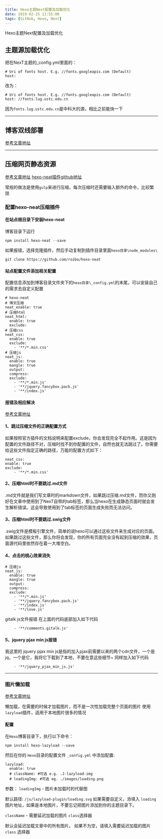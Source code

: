 ```yaml
---
title: Hexo主题Next配置及加载优化
date: 2019-02-25 11:55:00
tags: [GitHub, Hexo, Next]
---
```



Hexo主题Next配置及加载优化

<!--more-->

## 主题源加载优化
把在NexT主题的_config.yml里面的：
```
# Uri of fonts host. E.g. //fonts.googleapis.com (Default)
host:
```
改为：
```
# Uri of fonts host. E.g. //fonts.googleapis.com (Default)
host: //fonts.lug.ustc.edu.cn
```
因为`fonts.lug.ustc.edu.cn`是中科大的源，相比之前能快一下

---
## 博客双线部署

[参考文章地址](https://www.ieclipse.cn/2016/08/29/Web/Hexo-deploy-lines/)

---
## 压缩网页静态资源
[参考文章地址](https://blog.csdn.net/lewky_liu/article/details/82432003)
[hexo-neat插件github地址](https://github.com/rozbo/hexo-neat)

常规的做法是使用`gulp`来进行压缩，每次压缩时还需要输入额外的命令，比较繁琐
### 配置hexo-neat压缩插件

#### 在站点根目录下安装hexo-neat
博客目录下运行
```
npm install hexo-neat --save
```

如果报错，选择克隆插件，然后手动复制到插件目录里面`hexo目录\node_modules\`
```
git clone https://github.com/rozbo/hexo-neat
```

#### 站点配置文件添加相关配置
配置信息添加到博客目录文件夹下的`hexo目录\_config.yml`的末尾，可以安装自己的需求去自定义配置
```
# hexo-neat
# 博文压缩
neat_enable: true
# 压缩html
neat_html:
  enable: true
  exclude:
# 压缩css  
neat_css:
  enable: true
  exclude:
    - '**/*.min.css'
# 压缩js
neat_js:
  enable: true
  mangle: true
  output:
  compress:
  exclude:
    - '**/*.min.js'
    - '**/jquery.fancybox.pack.js'
    - '**/index.js'  
```
#### 报错及相应解决
[参考文章地址](https://blog.csdn.net/dataiyangu/article/details/84963491)

#### 1、跳过压缩文件的正确配置方式
如果按照官方插件的文档说明来配置exclude，你会发现完全不起作用。这是因为配置的文件路径不对，压缩时找不到你配置的文件，自然也就无法跳过了。你需要给这些文件指定正确的路径，万能的配置方式如下：
```
neat_css:
enable: true
exclude:
	- '**/*.min.css'
```

#### 2、压缩html时不要跳过.md文件
.md文件就是我们写文章时的markdown文件，如果跳过压缩.md文件，而你又刚好在文章中使用到了NexT自带的tab标签，那么当hexo在生成静态页面时就会发生解析错误。这会导致使用到了tab标签的页面生成失败而无法访问。

#### 3、压缩html时不要跳过.swig文件
.swig文件是模板引擎文件，简单的说hexo可以通过这些文件来生成对应的页面。如果跳过这些文件，那么你将会发现，你的所有页面完全没有起到压缩的效果，页面源代码里依然存在着一大堆空白。

#### 4、点击的桃心效果消失
```
# 压缩js
neat_js:
  enable: true
  mangle: true
  output:
  compress:
  exclude:
    - '**/*.min.js'
    - '**/jquery.fancybox.pack.js'
    - '**/index.js'  
    - '**/love.js'
```

gitalk js文件报错
在上面的代码底部加入如下代码
```
    - '**/comments.gitalk.js'
```

#### 5、jquery pjax min js报错
我这里的 jquery pjax min js是指的加入pjax前需要以来的两个cdn文件，一个是jq，一个是它，我将它下载到了本地，不要在意这些细节~
同样加入如下代码
```
    - '**/jquery_pjax_min_js.js'
```


---

### 图片懒加载
[参考文章地址](http://www.zhaojun.im/hexo-lazyload/)

懒加载，在需要的时候才加载图片，而不是一次性加载完整个页面的图片
使用`lazyload`插件，适用于本地图片很多的情况
#### 配置

在`Hexo`博客目录下，执行以下命令：
```
npm install hexo-lazyload --save
```
然后在你的 `Hexo`目录的配置文件 `_config.yml` 中添加配置:
```
lazyload:
  enable: true
  # className: #可选 e.g. .J-lazyload-img
  # loadingImg: #可选 eg. ./images/loading.png
```
参数：
`loadingImg` - 图片未加载时的代替图

默认路径: `/js/lazyload-plugin/loading.svg`
如果需要自定义，添填入 `loading` 图片地址，如果是本地图片，不要忘记把图片添加到你的主题目录下。

`className` - 需要延迟加载的图片 `class`选择器

默认会延迟加载文章中的所有图片。
如果不为空，请填入需要延迟加载的图片`class` 选择器